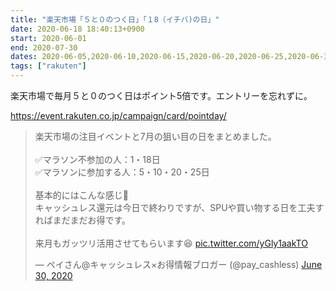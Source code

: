 ```yaml
---
title: "楽天市場「５と０のつく日」「１8（イチバ)の日」"
date: 2020-06-18 18:40:13+0900
start: 2020-06-01
end: 2020-07-30
dates: 2020-06-05,2020-06-10,2020-06-15,2020-06-20,2020-06-25,2020-06-30,2020-07-05,2020-07-10,2020-07-15,2020-07-20,2020-07-25,2020-07-30
tags: ["rakuten"]
---
```


楽天市場で毎月５と０のつく日はポイント5倍です。エントリーを忘れずに。

https://event.rakuten.co.jp/campaign/card/pointday/

<blockquote class="twitter-tweet"><p lang="ja" dir="ltr">楽天市場の注目イベントと7月の狙い目の日をまとめました。<br><br>✅マラソン不参加の人：1・18日<br>✅マラソンに参加する人：5・10・20・25日<br><br>基本的にはこんな感じ🤔<br>キャッシュレス還元は今日で終わりですが、SPUや買い物する日を工夫すればまだまだお得です。<br><br>来月もガッツリ活用させてもらいます😆 <a href="https://t.co/yGly1aakTO">pic.twitter.com/yGly1aakTO</a></p>&mdash; ペイさん@キャッシュレス×お得情報ブロガー (@pay_cashless) <a href="https://twitter.com/pay_cashless/status/1277922060195360769?ref_src=twsrc%5Etfw">June 30, 2020</a></blockquote> <script async src="https://platform.twitter.com/widgets.js" charset="utf-8"></script>
